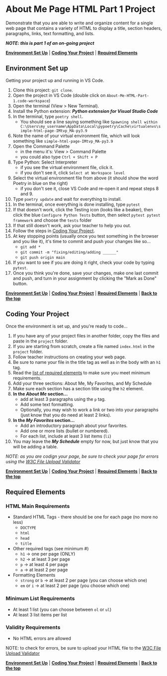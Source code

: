 # About Me Page HTML Part 1 Project
Demonstrate that you are able to write and organize content for a single web page that contains a variety of HTML to display a title, section headers, paragraphs, links, text formatting, and lists.

***NOTE: this is part 1 of an on-going project***

**[Environment Set Up](#environment-set-up)** | **[Coding Your Project](#coding-your-project)** | **[Required Elements](#required-elements)**

## Environment Set up 
Getting your project up and running in VS Code.
1. Clone this project: `git clone`.
2. Open the project in VS Code (double click on `About-Me-HTML-Part-1.code-workspace`)
3. Open the terminal (View > New Terminal).
4. Install the Python extension: ***Python extension for Visual Studio Code***
5. In the terminal, type `poetry shell`.
    - You should see a line saying something like `Spawning shell within C:\Users\my_username\AppData\Local\pypoetry\Cache\virtualenvs\simple-html-page-IMtvp_MA-py3.9`
6. Note the name of your virtual environment file, which will look something like `simple-html-page-IMtvp_MA-py3.9`
7. Open the Command Palette 
    - in the menu it's: View > Command Palette
    - you could also type `Ctrl + Shift + P`
8. Type Python: Select Interpreter
    - if you see the virtual environment file, click it.
    - if you don't see it, click `Select at Workspace level`
9. Select the virtual environment file from above (it should show the word Poetry in blue on the right)
    - if you don't see it, close VS Code and re-open it and repeat steps 8 and 9.
10. Type `poetry update` and wait for everything to install.
11. In the terminal, once everything is done installing, type `pytest`
12. If that doesn't work, click the Testing icon (looks like a beaker), then click the blue `Configure Python Tests` button, then select `pytest pytest framework` and choose the `tests` folder
13. If that still doesn't work, ask your teacher to help you out.
14. Follow the steps in [Coding Your Project](#coding-your-project).
15. At key stopping points (usually once you test something in the browser and you like it), it's time to commit and push your changes like so...
    * `git add *`
    * `git commit -m "fixing/editing/adding ______"`
    * `git push origin main`
16. If you want to see if you are doing it right, check your code by typing `pytest`.
17. Once you think you're done, save your changes, make one last commit and push, and turn in your assignment by clicking the "Mark as Done" button.

**[Environment Set Up](#environment-set-up)** | **[Coding Your Project](#coding-your-project)** | **[Required Elements](#required-elements)** | **[Back to the top](#about-me-page-html-part-1-project)**

## Coding Your Project
Once the environment is set up, and you're ready to code...

1. If you have any of your project files in another folder, copy the files and paste in the `project` folder.
2. If you are starting from scratch, create a file named `index.html` in the `project` folder.
3. Follow teacher instructions on creating your web page.
4. Be sure to name your file in the title tag as well as in the body with an `h1` tag.
5. Read the [list of required elements](#required-elements) to make sure you meet minimum requirements.
6. Add your three sections: About Me, My Favorites, and My Schedule
7. Make sure each section has a section title using the `h2` element.
8. **In the *About Me* section...**
    * add at least 3 paragraphs using the `p` tag.
    * Add some text formatting.
    * Optionally, you may wish to work a link or two into your paragraphs (just know that you do need at least 2 links).
9.  **In the *My Favorites* section...**
    * Add an introductory paragraph about your favorites.
    * Add one or more lists (bullet or numbered).
    * For each list, include at least 3 list items (`li`)
10. You may leave the ***My Schedule*** empty for now, but just know that you will be adding a table.

*NOTE: as you are codign your page, be sure to check your page for errors using the [W3C File Upload Validator](https://validator.w3.org/#validate_by_upload)*


**[Environment Set Up](#environment-set-up)** | **[Coding Your Project](#coding-your-project)** | **[Required Elements](#required-elements)** | **[Back to the top](#about-me-page-html-part-1-project)**

## Required Elements
### HTML Main Requirements
* Standard HTML Tags - there should be one for each page (no more no less)
    - `DOCTYPE`
    - `html`
    - `head`
    - `title`
* Other required tags (see minimum #)
    - `h1` -> one per page (ONLY)
    - `h2` -> at least 3 per page
    - `p`  -> at least 4 per page
    - `a`  -> at least 2 per page
* Formatting Elements
    - `strong` or `b` -> at least 2 per page (you can choose which one)
    - `em` or `i`     -> at least 2 per page (you choose which one)

### Minimum List Requirements
* At least 1 list (you can choose between `ol` or `ul`)
* At least 3 list items per list

### Validity Requirements
* No HTML errors are allowed

NOTE: to check for errors, be sure to upload your HTML file to the [W3C File Upload Validator](https://validator.w3.org/#validate_by_upload)


**[Environment Set Up](#environment-set-up)** | **[Coding Your Project](#coding-your-project)** | **[Required Elements](#required-elements)** | **[Back to the top](#about-me-page-html-part-1-project)**